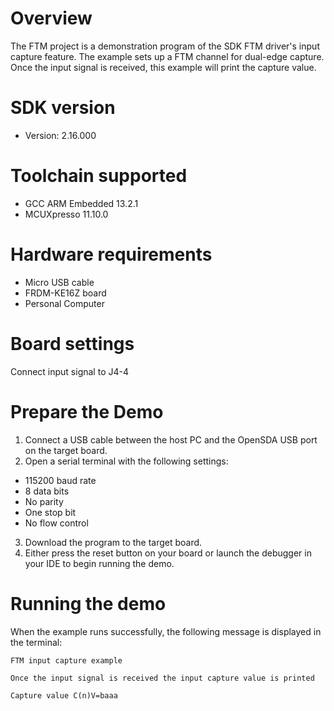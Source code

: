 Overview
========
The FTM project is a demonstration program of the SDK FTM driver's input capture feature.
The example sets up a FTM channel for dual-edge capture. Once the input signal is received,
this example will print the capture value.

SDK version
===========
- Version: 2.16.000

Toolchain supported
===================
- GCC ARM Embedded  13.2.1
- MCUXpresso  11.10.0

Hardware requirements
=====================
- Micro USB cable
- FRDM-KE16Z board
- Personal Computer

Board settings
==============
Connect input signal to J4-4

Prepare the Demo
================
1.  Connect a USB cable between the host PC and the OpenSDA USB port on the target board.
2.  Open a serial terminal with the following settings:
   - 115200 baud rate
   - 8 data bits
   - No parity
   - One stop bit
   - No flow control
3. Download the program to the target board.
4. Either press the reset button on your board or launch the debugger in your IDE to begin running the demo.

Running the demo
================
When the example runs successfully, the following message is displayed in the terminal:

~~~~~~~~~~~~~~~~~~~~~~~
FTM input capture example

Once the input signal is received the input capture value is printed

Capture value C(n)V=baaa
~~~~~~~~~~~~~~~~~~~~~~~
